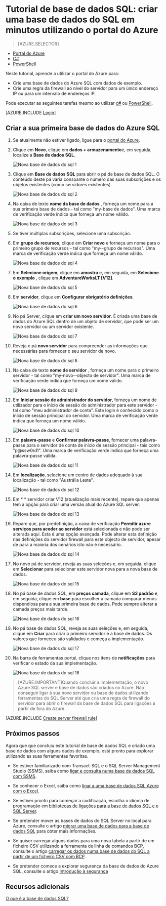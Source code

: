 <properties
    pageTitle="Tutorial de base de dados SQL: criar uma base de dados do SQL | Microsoft Azure"
    description="Saiba como configurar um servidor de base de dados SQL lógico, regra de firewall do servidor, base de dados SQL e dados de exemplo. Além disso, saiba como ligar com ferramentas de cliente, configure os utilizadores e configurar uma regra de firewall de base de dados."
    keywords="tutorial de base de dados do SQL, criar uma base de dados sql"
    services="sql-database"
    documentationCenter=""
    authors="CarlRabeler"
    manager="jhubbard"
    editor=""/>


<tags
    ms.service="sql-database"
    ms.workload="data-management"
    ms.tgt_pltfrm="na"
    ms.devlang="na"
    ms.topic="hero-article"
    ms.date="09/07/2016"
    ms.author="carlrab"/>


# <a name="sql-database-tutorial-create-a-sql-database-in-minutes-by-using-the-azure-portal"></a>Tutorial de base de dados SQL: criar uma base de dados do SQL em minutos utilizando o portal do Azure

> [AZURE.SELECTOR]
- [Portal do Azure](sql-database-get-started.md)
- [C#](sql-database-get-started-csharp.md)
- [PowerShell](sql-database-get-started-powershell.md)

Neste tutorial, aprende a utilizar o portal do Azure para:

- Crie uma base de dados do Azure SQL com dados de exemplo.
- Crie uma regra da firewall ao nível do servidor para um único endereço IP ou para um intervalo de endereços IP.

Pode executar as seguintes tarefas mesmo ao utilizar [c#](sql-database-get-started-csharp.md) ou [PowerShell](sql-database-get-started-powershell.md).

[AZURE.INCLUDE [Login](../../includes/azure-getting-started-portal-login.md)]

<a name="create-logical-server-bk"></a>

## <a name="create-your-first-azure-sql-database"></a>Criar a sua primeira base de dados do Azure SQL 

1. Se atualmente não estiver ligado, ligue para o [portal do Azure](http://portal.azure.com).
2. Clique em **Novo**, clique em **dados + armazenamento**e, em seguida, localize a **Base de dados SQL**.

    ![Nova base de dados do sql 1](./media/sql-database-get-started/sql-database-new-database-1.png)

3. Clique em **Base de dados SQL** para abrir o pá de base de dados SQL. O conteúdo deste pá varia consoante o número das suas subscrições e os objetos existentes (como servidores existentes).

    ![Nova base de dados do sql 2](./media/sql-database-get-started/sql-database-new-database-2.png)

4. Na caixa de texto **nome da base de dados** , forneça um nome para a sua primeira base de dados - tal como "my-base de dados". Uma marca de verificação verde indica que forneça um nome válido.

    ![Nova base de dados do sql 3](./media/sql-database-get-started/sql-database-new-database-3.png)

5. Se tiver múltiplas subscrições, selecione uma subscrição.
6. Em **grupo de recursos**, clique em **Criar novo** e forneça um nome para o primeiro grupo de recursos - tal como "my--grupo de recursos". Uma marca de verificação verde indica que forneça um nome válido.

    ![Nova base de dados do sql 4](./media/sql-database-get-started/sql-database-new-database-4.png)

7. Em **Selecione origem**, clique em **amostra** e, em seguida, em **Selecione o exemplo** , clique em **AdventureWorksLT [V12]**.

    ![Nova base de dados do sql 5](./media/sql-database-get-started/sql-database-new-database-5.png)

8. Em **servidor**, clique em **Configurar obrigatório definições**.

    ![Nova base de dados do sql 6](./media/sql-database-get-started/sql-database-new-database-6.png)

9. No pá Server, clique em **criar um novo servidor**. É criada uma base de dados do Azure SQL dentro de um objeto de servidor, que pode ser um novo servidor ou um servidor existente.

    ![Nova base de dados do sql 7](./media/sql-database-get-started/sql-database-new-database-7.png)

10. Reveja o pá **novo servidor** para compreender as informações que necessárias para fornecer o seu servidor de novo.

    ![Nova base de dados do sql 8](./media/sql-database-get-started/sql-database-new-database-8.png)

11. Na caixa de texto **nome de servidor** , forneça um nome para o primeiro servidor - tal como "my-novo--objecto de servidor". Uma marca de verificação verde indica que forneça um nome válido.

    ![Nova base de dados do sql 9](./media/sql-database-get-started/sql-database-new-database-9.png)
 
12. Em **Iniciar sessão de administrador do servidor**, forneça um nome de utilizador para o início de sessão do administrador para este servidor - tal como "meu administrador de conta". Este login é conhecido como o início de sessão principal do servidor. Uma marca de verificação verde indica que forneça um nome válido.

    ![Nova base de dados do sql 10](./media/sql-database-get-started/sql-database-new-database-10.png)

13. Em **palavra-passe** e **Confirmar palavra-passe**, fornecer uma palavra-passe para o servidor de conta de início de sessão principal - tais como "p@ssw0rd1". Uma marca de verificação verde indica que forneça uma palavra-passe válida.

    ![Nova base de dados do sql 11](./media/sql-database-get-started/sql-database-new-database-11.png)
 
14. Em **localização**, selecione um centro de dados adequado à sua localização - tal como "Austrália Leste".

    ![Nova base de dados do sql 12](./media/sql-database-get-started/sql-database-new-database-12.png)

15. Em * * servidor criar V12 (atualização mais recente), repare que apenas tem a opção para criar uma versão atual do Azure SQL server.

    ![Nova base de dados do sql 13](./media/sql-database-get-started/sql-database-new-database-13.png)

16. Repare que, por predefinição, a caixa de verificação **Permitir azure serviços para aceder ao servidor** está selecionada e não pode ser alterada aqui. Esta é uma opção avançada. Pode alterar esta definição nas definições do servidor firewall para este objecto de servidor, apesar de para a maioria dos cenários isto não é necessário.

    ![Nova base de dados do sql 14](./media/sql-database-get-started/sql-database-new-database-14.png)

17. No novo pá de servidor, reveja as suas seleções e, em seguida, clique em **Selecionar** para selecionar este servidor nova para a nova base de dados.

    ![Nova base de dados do sql 15](./media/sql-database-get-started/sql-database-new-database-15.png)

18. No pá base de dados SQL, em **preços camada**, clique em **S2 padrão** e, em seguida, clique em **base** para escolher a camada comparar menos dispendiosa para a sua primeira base de dados. Pode sempre alterar a camada preços mais tarde.

    ![Nova base de dados do sql 16](./media/sql-database-get-started/sql-database-new-database-16.png)

19. No pá base de dados SQL, reveja as suas seleções e, em seguida, clique em **Criar** para criar o primeiro servidor e a base de dados. Os valores que forneceu são validados e começa a implementação.

    ![Nova base de dados do sql 17](./media/sql-database-get-started/sql-database-new-database-17.png)

20. Na barra de ferramentas portal, clique nos itens de **notificações** para verificar o estado da sua implementação.

    ![Nova base de dados do sql 18](./media/sql-database-get-started/sql-database-new-database-18.png)

>[AZURE.IMPORTANT]Quando concluir a implementação, o novo Azure SQL server e base de dados são criados no Azure. Não conseguir ligar à sua novo servidor ou base de dados utilizando ferramentas do SQL Server até que cria uma regra de firewall do servidor para abrir o firewall da base de dados SQL para ligações a partir de fora do Azure.

[AZURE.INCLUDE [Create server firewall rule](../../includes/sql-database-create-new-server-firewall-portal.md)]

## <a name="next-steps"></a>Próximos passos
Agora que que concluiu este tutorial de base de dados SQL e criado uma base de dados com alguns dados de exemplo, está pronto para explorar utilizando as suas ferramentas favoritas.

- Se estiver familiarizado com Transact-SQL e o SQL Server Management Studio (SSMS), saiba como [ligar e consulta numa base de dados SQL com SSMS](sql-database-connect-query-ssms.md).

- Se conhecer o Excel, saiba como [ligar a uma base de dados SQL Azure com o Excel](sql-database-connect-excel.md).

- Se estiver pronto para começar a codificação, escolha o idioma de programação em [bibliotecas de ligações para a base de dados SQL e o SQL Server](sql-database-libraries.md).

- Se pretender mover as bases de dados do SQL Server no local para Azure, consulte o artigo [migrar uma base de dados para a base de dados SQL](sql-database-cloud-migrate.md) para obter mais informações.

- Se quiser carregar alguns dados para uma nova tabela a partir de um ficheiro CSV utilizando a ferramenta de linha de comandos BCP, consulte o artigo [carregar os dados numa base de dados do SQL a partir de um ficheiro CSV com BCP](sql-database-load-from-csv-with-bcp.md).

- Se pretender comece a explorar segurança da base de dados do Azure SQL, consulte o artigo [Introdução à segurança](sql-database-get-started-security.md)


## <a name="additional-resources"></a>Recursos adicionais

[O que é a base de dados SQL?](sql-database-technical-overview.md)
